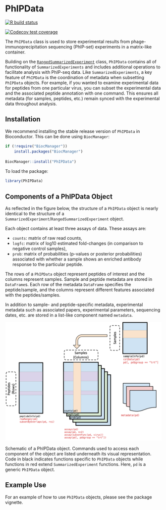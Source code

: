 
<!-- README.md is generated from README.Rmd. Please edit that file -->

# PhIPData

<!-- badges: start -->

[![R build
status](https://github.com/athchen/PhIPData/workflows/R-CMD-check/badge.svg)](https://github.com/athchen/PhIPData/actions)
<!-- [![BioC status](http://www.bioconductor.org/shields/build/release/bioc/PhIPData.svg)](https://bioconductor.org/checkResults/release/bioc-LATEST/PhIPData) -->
[![Codecov test
coverage](https://codecov.io/gh/athchen/PhIPData/branch/main/graph/badge.svg)](https://codecov.io/gh/athchen/PhIPData?branch=main)
<!-- badges: end -->

The `PhIPData` class is used to store experimental results from
phage-immunoprecipitation sequencing (PhIP-set) experiments in a
matrix-like container.

Building on the
[`RangedSummarizedExperiment`](https://bioconductor.org/packages/release/bioc/html/SummarizedExperiment.html)
class, `PhIPData` contains all of functionality of
`SummarizedExperiments` and includes additional operations to facilitate
analysis with PhIP-seq data. Like `SummarizedExperiments`, a key feature
of `PhIPData` is the coordination of metadata when subsetting `PhIPData`
objects. For example, if you wanted to examine experimental data for
peptides from one particular virus, you can subset the experimental data
and the associated peptide annotation with one command. This ensures all
metadata (for samples, peptides, etc.) remain synced with the
experimental data throughout analysis.

## Installation

We recommend installing the stable release version of `PhIPData` in
Bioconductor. This can be done using `BiocManager`:

``` r
if (!require("BiocManager"))
    install.packages("BiocManager")
    
BiocManager::install("PhIPData")
```

To load the package:

``` r
library(PhIPData)
```

## Components of a PhIPData Object

As reflected in the figure below, the structure of a `PhIPData` object
is nearly identical to the structure of a
`SummarizedExperiment`/`RangedSummarizedExperiment` object.

Each object contains at least three assays of data. These assays are:

  - `counts`: matrix of raw read counts,
  - `logfc`: matrix of log10 estimated fold-changes (in comparison to
    negative control samples),
  - `prob`: matrix of probabilities (p-values or posterior
    probabilities) associated with whether a sample shows an enriched
    antibody response to the particular peptide.

The rows of a `PhIPData` object represent peptides of interest and the
columns represent samples. Sample and peptide metadata are stored in
`DataFrame`s. Each row of the metadata `DataFrame` specifies the
peptide/sample, and the columns represent different features associated
with the peptides/samples.

In addition to sample- and peptide-specific metadata, experimental
metadata such as associated papers, experimental parameters, sequencing
dates, etc. are stored in a list-like component named `metadata`.

<div class="figure">

<img src="vignettes/extras/PhIPData.png" alt="Schematic of a PhIPData object. Commands used to access each component of the object are listed underneath its visual representation. Code in black indicates functions specific to `PhIPData` objects while functions in red extend `SummarizedExperiment` functions. Here, `pd` is a generic `PhIPData` object." width="\maxwidth" />

<p class="caption">

Schematic of a PhIPData object. Commands used to access each component
of the object are listed underneath its visual representation. Code in
black indicates functions specific to `PhIPData` objects while functions
in red extend `SummarizedExperiment` functions. Here, `pd` is a generic
`PhIPData` object.

</p>

</div>

## Example Use

For an example of how to use `PhIPData` objects, please see the package
vignette.
